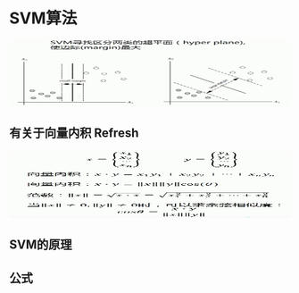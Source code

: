 

# SVM算法
<img src="https://github.com/xiaoxingchen505/Machine_Learning/blob/main/images/svm1.png" width="600" height="120">


## 有关于向量内积 Refresh
<img src="https://github.com/xiaoxingchen505/Machine_Learning/blob/main/images/svm2.png" width="600" height="120">

## SVM的原理



## 公式



